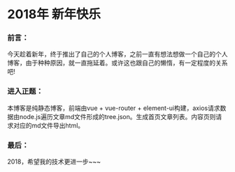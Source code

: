 # 2018年 新年快乐

### 前言：
今天趁着新年，终于推出了自己的个人博客，之前一直有想法想做一个自己的个人博客，由于种种原因，就一直拖延着。或许这也跟自己的懒惰，有一定程度的关系吧!

### 进入正题：
本博客是纯静态博客，前端由vue + vue-router + element-ui构建，axios请求数据由node.js遍历文章md文件形成的tree.json。生成首页文章列表。内容页则请求对应的md文件导出html。

### 最后：
2018，希望我的技术更进一步~~~
